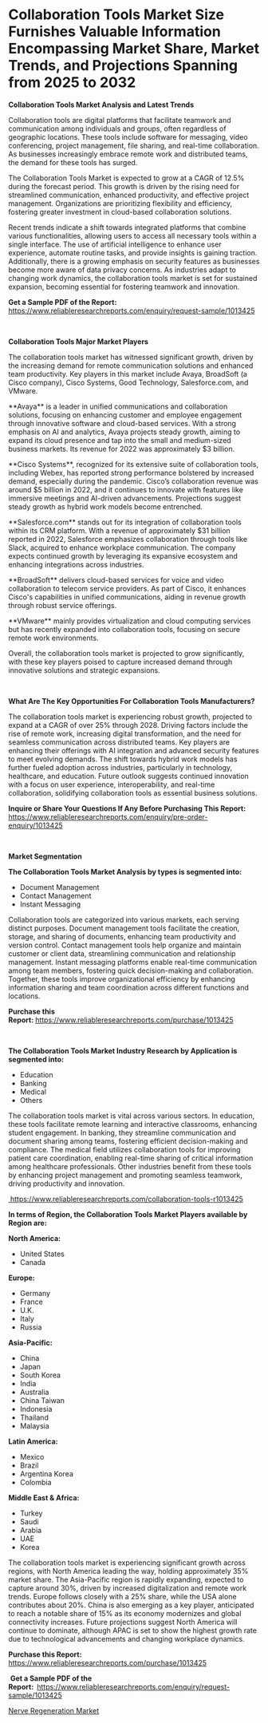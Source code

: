 <p><h1>Collaboration Tools Market Size Furnishes Valuable Information Encompassing Market Share, Market Trends, and Projections Spanning from 2025 to 2032</h1></p><p><strong>Collaboration Tools Market Analysis and Latest Trends</strong></p>
<p><p>Collaboration tools are digital platforms that facilitate teamwork and communication among individuals and groups, often regardless of geographic locations. These tools include software for messaging, video conferencing, project management, file sharing, and real-time collaboration. As businesses increasingly embrace remote work and distributed teams, the demand for these tools has surged. </p><p>The Collaboration Tools Market is expected to grow at a CAGR of 12.5% during the forecast period. This growth is driven by the rising need for streamlined communication, enhanced productivity, and effective project management. Organizations are prioritizing flexibility and efficiency, fostering greater investment in cloud-based collaboration solutions. </p><p>Recent trends indicate a shift towards integrated platforms that combine various functionalities, allowing users to access all necessary tools within a single interface. The use of artificial intelligence to enhance user experience, automate routine tasks, and provide insights is gaining traction. Additionally, there is a growing emphasis on security features as businesses become more aware of data privacy concerns. As industries adapt to changing work dynamics, the collaboration tools market is set for sustained expansion, becoming essential for fostering teamwork and innovation.</p></p>
<p><strong>Get a Sample PDF of the Report:&nbsp;</strong> <a href="https://www.reliableresearchreports.com/enquiry/request-sample/1013425?utm_campaign=2756&utm_medium=2&utm_source=Github&utm_content=ia&utm_term=06032025&utm_id=collaboration-tools">https://www.reliableresearchreports.com/enquiry/request-sample/1013425</a></p>
<p>&nbsp;</p>
<p><strong>Collaboration Tools Major Market Players</strong></p>
<p><p>The collaboration tools market has witnessed significant growth, driven by the increasing demand for remote communication solutions and enhanced team productivity. Key players in this market include Avaya, BroadSoft (a Cisco company), Cisco Systems, Good Technology, Salesforce.com, and VMware.</p><p>**Avaya** is a leader in unified communications and collaboration solutions, focusing on enhancing customer and employee engagement through innovative software and cloud-based services. With a strong emphasis on AI and analytics, Avaya projects steady growth, aiming to expand its cloud presence and tap into the small and medium-sized business markets. Its revenue for 2022 was approximately $3 billion.</p><p>**Cisco Systems**, recognized for its extensive suite of collaboration tools, including Webex, has reported strong performance bolstered by increased demand, especially during the pandemic. Cisco’s collaboration revenue was around $5 billion in 2022, and it continues to innovate with features like immersive meetings and AI-driven advancements. Projections suggest steady growth as hybrid work models become entrenched.</p><p>**Salesforce.com** stands out for its integration of collaboration tools within its CRM platform. With a revenue of approximately $31 billion reported in 2022, Salesforce emphasizes collaboration through tools like Slack, acquired to enhance workplace communication. The company expects continued growth by leveraging its expansive ecosystem and enhancing integrations across industries.</p><p>**BroadSoft** delivers cloud-based services for voice and video collaboration to telecom service providers. As part of Cisco, it enhances Cisco's capabilities in unified communications, aiding in revenue growth through robust service offerings.</p><p>**VMware** mainly provides virtualization and cloud computing services but has recently expanded into collaboration tools, focusing on secure remote work environments.</p><p>Overall, the collaboration tools market is projected to grow significantly, with these key players poised to capture increased demand through innovative solutions and strategic expansions.</p></p>
<p>&nbsp;</p>
<p><strong>What Are The Key Opportunities For Collaboration Tools Manufacturers?</strong></p>
<p><p>The collaboration tools market is experiencing robust growth, projected to expand at a CAGR of over 25% through 2028. Driving factors include the rise of remote work, increasing digital transformation, and the need for seamless communication across distributed teams. Key players are enhancing their offerings with AI integration and advanced security features to meet evolving demands. The shift towards hybrid work models has further fueled adoption across industries, particularly in technology, healthcare, and education. Future outlook suggests continued innovation with a focus on user experience, interoperability, and real-time collaboration, solidifying collaboration tools as essential business solutions.</p></p>
<p><strong>Inquire or Share Your Questions If Any Before Purchasing This Report:</strong> <a href="https://www.reliableresearchreports.com/enquiry/pre-order-enquiry/1013425?utm_campaign=2756&utm_medium=2&utm_source=Github&utm_content=ia&utm_term=06032025&utm_id=collaboration-tools">https://www.reliableresearchreports.com/enquiry/pre-order-enquiry/1013425</a></p>
<p>&nbsp;</p>
<p><strong>Market Segmentation</strong></p>
<p><strong>The Collaboration Tools Market Analysis by types is segmented into:</strong></p>
<p><ul><li>Document Management</li><li>Contact Management</li><li>Instant Messaging</li></ul></p>
<p><p>Collaboration tools are categorized into various markets, each serving distinct purposes. Document management tools facilitate the creation, storage, and sharing of documents, enhancing team productivity and version control. Contact management tools help organize and maintain customer or client data, streamlining communication and relationship management. Instant messaging platforms enable real-time communication among team members, fostering quick decision-making and collaboration. Together, these tools improve organizational efficiency by enhancing information sharing and team coordination across different functions and locations.</p></p>
<p><strong>Purchase this Report:&nbsp;</strong><a href="https://www.reliableresearchreports.com/purchase/1013425?utm_campaign=2756&utm_medium=2&utm_source=Github&utm_content=ia&utm_term=06032025&utm_id=collaboration-tools">https://www.reliableresearchreports.com/purchase/1013425</a></p>
<p>&nbsp;</p>
<p><strong>The Collaboration Tools Market Industry Research by Application is segmented into:</strong></p>
<p><ul><li>Education</li><li>Banking</li><li>Medical</li><li>Others</li></ul></p>
<p><p>The collaboration tools market is vital across various sectors. In education, these tools facilitate remote learning and interactive classrooms, enhancing student engagement. In banking, they streamline communication and document sharing among teams, fostering efficient decision-making and compliance. The medical field utilizes collaboration tools for improving patient care coordination, enabling real-time sharing of critical information among healthcare professionals. Other industries benefit from these tools by enhancing project management and promoting seamless teamwork, driving productivity and innovation.</p></p>
<p><a href="https://www.reliableresearchreports.com/collaboration-tools-r1013425?utm_campaign=2756&utm_medium=2&utm_source=Github&utm_content=ia&utm_term=06032025&utm_id=collaboration-tools">&nbsp;https://www.reliableresearchreports.com/collaboration-tools-r1013425</a></p>
<p><strong>In terms of Region, the Collaboration Tools Market Players available by Region are:</strong></p>
<p>
    <p> <strong> North America: </strong>
        <ul>
            <li>United States</li>
            <li>Canada</li>
        </ul>
        </p> 
    <p> <strong> Europe: </strong>
        <ul>
            <li>Germany</li>
            <li>France</li>
            <li>U.K.</li>
            <li>Italy</li>
            <li>Russia</li>
        </ul>
        </p> 
    <p> <strong> Asia-Pacific: </strong>
        <ul>
            <li>China</li>
            <li>Japan</li>
            <li>South Korea</li>
            <li>India</li>
            <li>Australia</li>
            <li>China Taiwan</li>
            <li>Indonesia</li>
            <li>Thailand</li>
            <li>Malaysia</li>
        </ul>
        </p> 
    <p> <strong> Latin America: </strong>
        <ul>
            <li>Mexico</li>
            <li>Brazil</li>
            <li>Argentina Korea</li>
            <li>Colombia</li>
        </ul>
        </p> 
    <p> <strong> Middle East & Africa: </strong>
        <ul>
            <li>Turkey</li>
            <li>Saudi</li>
            <li>Arabia</li>
            <li>UAE</li>
            <li>Korea</li>
        </ul>
    </p>
    </p>
<p><p>The collaboration tools market is experiencing significant growth across regions, with North America leading the way, holding approximately 35% market share. The Asia-Pacific region is rapidly expanding, expected to capture around 30%, driven by increased digitalization and remote work trends. Europe follows closely with a 25% share, while the USA alone contributes about 20%. China is also emerging as a key player, anticipated to reach a notable share of 15% as its economy modernizes and global connectivity increases. Future projections suggest North America will continue to dominate, although APAC is set to show the highest growth rate due to technological advancements and changing workplace dynamics.</p></p>
<p><strong>Purchase this Report: </strong><a href="https://www.reliableresearchreports.com/purchase/1013425?utm_campaign=2756&utm_medium=2&utm_source=Github&utm_content=ia&utm_term=06032025&utm_id=collaboration-tools">https://www.reliableresearchreports.com/purchase/1013425</a></p>
<p>&nbsp;<strong>Get a Sample PDF of the Report:&nbsp;&nbsp;</strong><a href="https://www.reliableresearchreports.com/enquiry/request-sample/1013425?utm_campaign=2756&utm_medium=2&utm_source=Github&utm_content=ia&utm_term=06032025&utm_id=collaboration-tools">https://www.reliableresearchreports.com/enquiry/request-sample/1013425</a></p>
<p><strong></strong></p>
<p><p><a href="https://github.com/hammelximalschid/Market-Research-Report-List-1/blob/main/nerve-regeneration-market.md?utm_campaign=2756&utm_medium=2&utm_source=Github&utm_content=ia&utm_term=06032025&utm_id=collaboration-tools">Nerve Regeneration Market</a></p></p>
